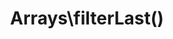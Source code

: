 ---
title: Arrays\filterLast()
description: >
 Create a function which filters an array but returns only the last value (not as an array)

layout: composable_function
group: arrays
subgroup: array_filter
categories: [array, array filter]
coreFunctions: [array_filter()]

source: https://github.com/gin0115/pinkcrab_function_constructors/blob/master/src/arrays.php#L355
namespace: PinkCrab\FunctionConstructors\Arrays
since: 0.1.0

deprecated: false
alternative: false

definition: >
 /**
  * Creates a Closure for running array filter and getting the last value.
  *
  * @param callable $func
  * @return Closure(array<int|string, mixed>):?mixed
  */
 Arrays\filterLast(callable $callback): Closure
closure: >
 /**
  * @param array<int|string, mixed> $array The array to filter
  * @return mixed|null The last element from the filtered array or null if filter returns empty
  */
 $function (array $data): mixed

examplePartial: >
 // Create a function that will return the last value that is a string.

 $filter = Arrays\filterLast('is_string');

 // Called as a function.

 var_dump($filter([null, 1, 'b', 2, 'c'])); // 'c'


exampleCurried: >
 // Return the last value which is a multiple of 3 and 5.

 var_dump(Arrays\filterLast(fn($v) => $v % 3 === 0 && $v % 5 === 0)  
 
 ([1, 2, 3, 4, 5, 6, 7, 8, 9, 10, 15, 20, 30])); 
 // 30

---
